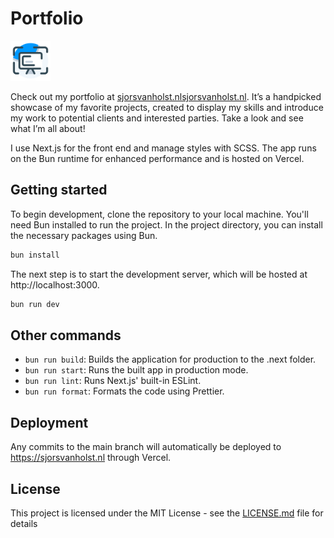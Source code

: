 # Portfolio

<img
  src="https://raw.githubusercontent.com/Schotsl/Portfolio/main/public/favicon-600x600.png"
  width="64"
  height="64"
/>

Check out my portfolio at [sjorsvanholst.nlsjorsvanholst.nl](https://sjorsvanholst.nl). It’s a handpicked showcase of my favorite projects, created to display my skills and introduce my work to potential clients and interested parties. Take a look and see what I’m all about!

I use Next.js for the front end and manage styles with SCSS. The app runs on the Bun runtime for enhanced performance and is hosted on Vercel.

## Getting started

To begin development, clone the repository to your local machine. You'll need Bun installed to run the project. In the project directory, you can install the necessary packages using Bun.

```bash
bun install
```

The next step is to start the development server, which will be hosted at http://localhost:3000.

```bash
bun run dev
```

## Other commands

- `bun run build`: Builds the application for production to the .next folder.
- `bun run start`: Runs the built app in production mode.
- `bun run lint`: Runs Next.js' built-in ESLint.
- `bun run format`: Formats the code using Prettier.

## Deployment

Any commits to the main branch will automatically be deployed to https://sjorsvanholst.nl through Vercel.

## License

This project is licensed under the MIT License - see the
[LICENSE.md](LICENSE.md) file for details
